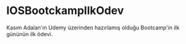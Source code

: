 # IOSBootckampIlkOdev
Kasım Adalan'ın Udemy üzerinden hazırlamış olduğu Bootcamp'in ilk gününün ilk ödevi. 
